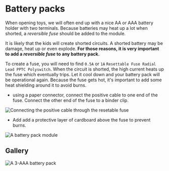 # Battery packs

When opening toys, we will often end up with a nice AA or AAA battery holder with two terminals. 
Because batteries may heat up a lot when shorted, a _reversible fuse_ should be added to the module.

It is likely that the kids will create shorted circuits. A shorted battery may be damage, heat up or even explode.
**For those reasons, it is very important to add a _reversible fuse_ to any battery pack.**

To create a fuse, you will need to find ``0.5A`` or ``1A`` ``Resettable Fuse Radial Lead PPTC Polyswitch``. 
When the circuit is shorted, the high current heats up the fuse which eventually trips. Let it cool down and your battery pack will be operational again. Because the fuse gets hot, it's important to add some heat shielding around it to avoid burns.

* using a paper connector, connect the positive cable to one end of the fuse. Connect the other end of the fuse to a binder clip.

![Connecting the positive cable through the resetable fuse](/assets/resetablefuse.jpg)

* Add add a protective layer of cardboard above the fuse to
prevent burns.

![A battery pack module](/assets/batterypower.jpg)

## Gallery

![A 3-AAA battery pack](/assets/modules/battery-pack.jpg)
